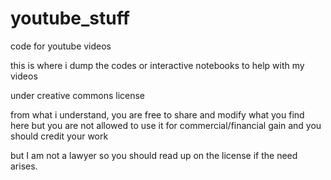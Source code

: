 # youtube_stuff
code for youtube videos

this is where i dump the codes or interactive notebooks to help with my videos









under creative commons license

from what i understand, 
you are free to share and modify what you find here
but you are not allowed to use it for commercial/financial gain
and you should credit your work

but I am not a lawyer so you should read up on the license if the need arises.
